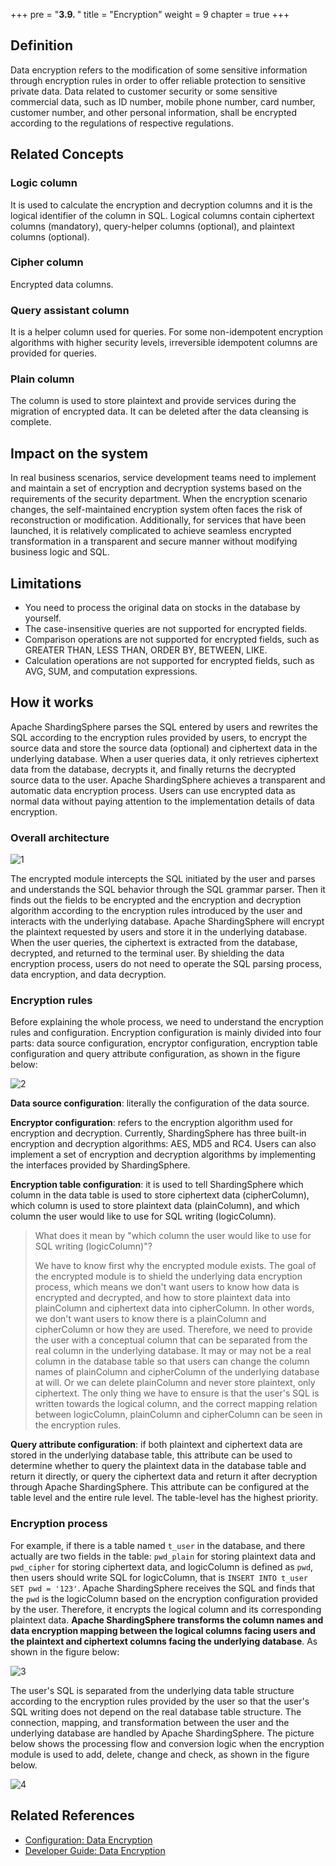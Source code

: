 +++
pre = "<b>3.9. </b>"
title = "Encryption"
weight = 9
chapter = true
+++

## Definition

Data encryption refers to the modification of some sensitive information through encryption rules in order to offer reliable protection to sensitive private data. Data related to customer security or some sensitive commercial data, such as ID number, mobile phone number, card number, customer number, and other personal information, shall be encrypted according to the regulations of respective regulations.

## Related Concepts

### Logic column

It is used to calculate the encryption and decryption columns and it is the logical identifier of the column in SQL. Logical columns contain ciphertext columns (mandatory), query-helper columns (optional), and plaintext columns (optional).

### Cipher column

Encrypted data columns.

### Query assistant column

It is a helper column used for queries. For some non-idempotent encryption algorithms with higher security levels, irreversible idempotent columns are provided for queries.

### Plain column

The column is used to store plaintext and provide services during the migration of encrypted data. It can be deleted after the data cleansing is complete.

## Impact on the system

In real business scenarios, service development teams need to implement and maintain a set of encryption and decryption systems based on the requirements of the security department. When the encryption scenario changes, the self-maintained encryption system often faces the risk of reconstruction or modification. Additionally, for services that have been launched, it is relatively complicated to achieve seamless encrypted transformation in a transparent and secure manner without modifying business logic and SQL.

## Limitations

- You need to process the original data on stocks in the database by yourself.
- The case-insensitive queries are not supported for encrypted fields.
- Comparison operations are not supported for encrypted fields, such as GREATER THAN, LESS THAN, ORDER BY, BETWEEN, LIKE.
- Calculation operations are not supported for encrypted fields, such as AVG, SUM, and computation expressions.

## How it works

Apache ShardingSphere parses the SQL entered by users and rewrites the SQL according to the encryption rules provided by users, to encrypt the source data and store the source data (optional) and ciphertext data in the underlying database.
When a user queries data, it only retrieves ciphertext data from the database, decrypts it, and finally returns the decrypted source data to the user. Apache ShardingSphere achieves a transparent and automatic data encryption process. Users can use encrypted data as normal data without paying attention to the implementation details of data encryption. 

### Overall architecture

![1](https://shardingsphere.apache.org/document/current/img/encrypt/1_en.png)

The encrypted module intercepts the SQL initiated by the user and parses and understands the SQL behavior through the SQL grammar parser. Then it finds out the fields to be encrypted and the encryption and decryption algorithm according to the encryption rules introduced by the user and interacts with the underlying database.
Apache ShardingSphere will encrypt the plaintext requested by users and store it in the underlying database. When the user queries, the ciphertext is extracted from the database, decrypted, and returned to the terminal user. By shielding the data encryption process, users do not need to operate the SQL parsing process, data encryption, and data decryption.

### Encryption rules

Before explaining the whole process, we need to understand the encryption rules and configuration. Encryption configuration is mainly divided into four parts: data source configuration, encryptor configuration, encryption table configuration and query attribute configuration, as shown in the figure below:

![2](https://shardingsphere.apache.org/document/current/img/encrypt/2_en.png)

**Data source configuration**: literally the configuration of the data source.

**Encryptor configuration**: refers to the encryption algorithm used for encryption and decryption. Currently, ShardingSphere has three built-in encryption and decryption algorithms: AES, MD5 and RC4. Users can also implement a set of encryption and decryption algorithms by implementing the interfaces provided by ShardingSphere.

**Encryption table configuration**: it is used to tell ShardingSphere which column in the data table is used to store ciphertext data (cipherColumn), which column is used to store plaintext data (plainColumn), and which column the user would like to use for SQL writing (logicColumn).

> What does it mean by "which column the user would like to use for SQL writing (logicColumn)"?
> 
> We have to know first why the encrypted module exists. The goal of the encrypted module is to shield the underlying data encryption process, which means we don't want users to know how data is encrypted and decrypted, and how to store plaintext data into plainColumn and ciphertext data into cipherColumn. In other words, we don't want users to know there is a plainColumn and cipherColumn or how they are used. Therefore, we need to provide the user with a conceptual column that can be separated from the real column in the underlying database. It may or may not be a real column in the database table so that users can change the column names of plainColumn and cipherColumn of the underlying database at will. Or we can delete plainColumn and never store plaintext, only ciphertext. The only thing we have to ensure is that the user's SQL is written towards the logical column, and the correct mapping relation between logicColumn, plainColumn and cipherColumn can be seen in the encryption rules.

**Query attribute configuration**: if both plaintext and ciphertext data are stored in the underlying database table, this attribute can be used to determine whether to query the plaintext data in the database table and return it directly, or query the ciphertext data and return it after decryption through Apache ShardingSphere. This attribute can be configured at the table level and the entire rule level. The table-level has the highest priority.

### Encryption process

For example, if there is a table named `t_user` in the database, and there actually are two fields in the table: `pwd_plain` for storing plaintext data and `pwd_cipher` for storing ciphertext data, and logicColumn is defined as `pwd`, then users should write SQL for logicColumn, that is `INSERT INTO t_user SET pwd = '123'`. Apache ShardingSphere receives the SQL and finds that the `pwd` is the logicColumn based on the encryption configuration provided by the user. Therefore, it encrypts the logical column and its corresponding plaintext data.
**Apache ShardingSphere transforms the column names and data encryption mapping between the logical columns facing users and the plaintext and ciphertext columns facing the underlying database**. As shown in the figure below:

![3](https://shardingsphere.apache.org/document/current/img/encrypt/3_en.png)

The user's SQL is separated from the underlying data table structure according to the encryption rules provided by the user so that the user's SQL writing does not depend on the real database table structure.
The connection, mapping, and transformation between the user and the underlying database are handled by Apache ShardingSphere.
The picture below shows the processing flow and conversion logic when the encryption module is used to add, delete, change and check, as shown in the figure below.

![4](https://shardingsphere.apache.org/document/current/img/encrypt/4_en.png)

## Related References

- [Configuration: Data Encryption](/en/user-manual/shardingsphere-jdbc/yaml-config/rules/encrypt/)
- [Developer Guide: Data Encryption](/en/dev-manual/encrypt/)
